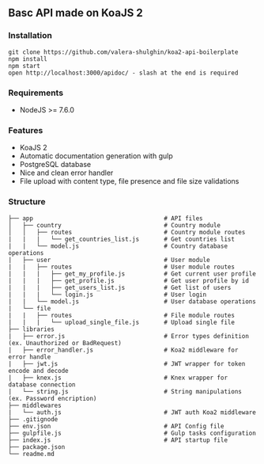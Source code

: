 <h2>Basc API made on KoaJS 2</h2>

<h3>Installation</h3>

```
git clone https://github.com/valera-shulghin/koa2-api-boilerplate
npm install
npm start
open http://localhost:3000/apidoc/ - slash at the end is required
```

<h3>Requirements</h3>

<ul>
    <li>NodeJS >= 7.6.0</li>
</ul>


<h3>Features</h3>
<ul>
    <li>KoaJS 2</li>
    <li>Automatic documentation generation with gulp</li>
    <li>PostgreSQL database</li>
    <li>Nice and clean error handler</li>
    <li>File upload with content type, file presence and file size validations</li>
</ul>


<h3>Structure</h3>

```
├── app                                     # API files
│   ├── country                             # Country module
│   │   ├── routes                          # Country module routes
|   |   |   └── get_countries_list.js       # Get countries list
|   |   └── model.js                        # Country database operations
|   ├── user                                # User module
|   |   ├── routes                          # User module routes
|   |   |   ├── get_my_profile.js           # Get current user profile
|   |   |   ├── get_profile.js              # Get user profile by id
|   |   |   ├── get_users_list.js           # Get list of users
|   |   |   └── login.js                    # User login
|   |   └── model.js                        # User database operations
|   └── file
|   |   ├── routes                          # File module routes
|   |   |   └── upload_single_file.js       # Upload single file
├── libraries
|   ├── error.js                            # Error types definition (ex. Unauthorized or BadRequest)
|   ├── error_handler.js                    # Koa2 middleware for error handle
|   ├── jwt.js                              # JWT wrapper for token encode and decode
|   ├── knex.js                             # Knex wrapper for database connection
|   └── string.js                           # String manipulations (ex. Password encription)
├── middlewares
|   └── auth.js                             # JWT auth Koa2 middleware
├── .gitignode
├── env.json                                # API Config file
├── gulpfile.js                             # Gulp tasks configuration
├── index.js                                # API startup file
├── package.json
└── readme.md
```
